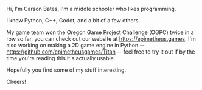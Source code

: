 Hi, I'm Carson Bates, I'm a middle schooler who likes programming.

I know Python, C++, Godot, and a bit of a few others.

My game team won the Oregon Game Project Challenge (OGPC) twice in a row so far, you can check out our website at https://epimetheus.games.
I'm also working on making a 2D game engine in Python -- https://github.com/epimetheusgames/Titan -- feel free to try it out if by the time you're reading this it's actually usable.

Hopefully you find some of my stuff interesting.

Cheers!
